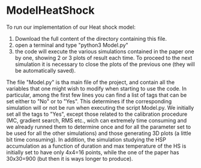 # ModelHeatShock

To run our implementation of our Heat shock model:
1) Download the full content of the directory containing this file.
2) open a terminal and type "python3 Model.py"
3) the code will execute the various simulations contained in the paper one by one, showing 2 or 3 plots of result each time. To proceed to the next simulation it is necessary to close the plots of the previous one (they will be automatically saved).

The file "Model.py" is tha main file of the project, and contain all the variables that one might wish to modify when starting to use the code.
In particular, among the first few lines you can find a list of tags that can be set either to "No" or to "Yes". This determines if the corresponding simulation will or not be run when executing the script Model.py.
We initially set all the tags to "Yes", except those related to the calibration procedure (MC, gradient search, RMS etc., wich can extremely time consuming and we already runned them to determine once and for all the parameter set to be used for all the other simulations) and those generating 3D plots (a little bit time consuming).
In addition, the simulation studying the HSP accumulation as a function of duration and max temperature of the HS is initially set to have only 4x4=16 points, while the one of the paper has 30x30=900 (but then it is ways longer to produce).
